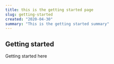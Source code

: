 ```yaml
---
title: this is the getting started page
slug: getting-started
created: "2020-04-30"
summary: "This is the getting started summary"
---
```


## Getting started

Getting started here
